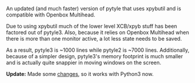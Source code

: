 An updated (and much faster) version of pytyle that uses xpybutil and is
compatible with Openbox Multihead.

Due to using xpybutil much of the lower level XCB/xpyb stuff has been factored 
out of pytyle3. Also, because it relies on Openbox Multihead when there is more 
than one monitor active, a lot less state needs to be saved.

As a result, pytyle3 is ~1000 lines while pytyle2 is ~7000 lines. Additionally, 
because of a simpler design, pytyle3's memory footprint is much smaller and is 
actually quite snappier in moving windows on the screen.

**Update:** Made some [changes](https://github.com/inktrap/pytyle3/blob/master/STATUS.md), so it works with Python3 now.
